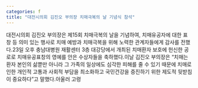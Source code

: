 ```yaml
---
categories: f
title: "대전시의회 김진오 부의장 치매극복의 날 기념식 참석"
---
```

대전시의회 김진오 부의장은 제15회 치매극복의 날을 기념하여, 치매유공자에 대한 표창 등 의미 있는 행사로 치매 예방과 치매극복을 위해 노력한 관계자들에게 감사를 전했다.23일 오후 충남대병원 재활센터 3층 대강당에서 개최된 치매환자 보호에 헌신한 공로로 치매유공표창의 영예를 안은 수상자들을 축하했다.이날 김진오 부의장은 “치매는 환자 본인의 삶뿐만 아니라 그 가족의 일상에도 심각한 피해를 줄 수 있기 때문에 치매로 인한 개인적 고통과 사회적 부담을 최소화하고 국민건강을 증진하기 위한 제도적 뒷받침이 중요하다”고 말했다.아울러 고령